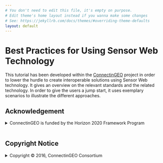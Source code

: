 ```yaml
---
# You don't need to edit this file, it's empty on purpose.
# Edit theme's home layout instead if you wanna make some changes
# See: https://jekyllrb.com/docs/themes/#overriding-theme-defaults
layout: default
---
```



# Best Practices for Using Sensor Web Technology

This tutorial has been developed within the
[ConnectinGEO](http://connectingeo.net/) project in order
to lower the hurdle to create interoperable solutions using Sensor Web
technology. It gives an overview on the relevant standards and the related
technology. In order to give the users a jump start, it uses exemplary
scenarios to illustrate the different approaches.


## Acknowledgement

<details>
  <summary>ConnectinGEO is funded by the Horizon 2020 Framework Program</summary>
  <p><br/>

![ec logo](images/ec.png "EC Logo")
<div>
ConnectinGEO is funded by the Horizon 2020 Framework Program for Research
and Innovation (SC5-18a-2014-H2020) of the European Union under grant
agreement number 641538.
</div>
  </p>
</details>

<br/>

## Copyright Notice

<details>
  <summary>Copyright © 2016, ConnectinGEO Consortium</summary>
  <div><br/>

The ConnectinGEO Consortium grants third parties the right to use and
distribute all or parts of this document, provided that the ConnectinGEO
project and the document are properly referenced.

THIS DOCUMENT IS PROVIDED BY THE COPYRIGHT HOLDERS AND CONTRIBUTORS "AS IS"
AND ANY EXPRESS OR IMPLIED WARRANTIES, INCLUDING, BUT NOT LIMITED TO, THE
IMPLIED WARRANTIES OF MERCHANTABILITY AND FITNESS FOR A PARTICULAR PURPOSE ARE
DISCLAIMED. IN NO EVENT SHALL THE COPYRIGHT OWNER OR CONTRIBUTORS BE LIABLE FOR
ANY DIRECT, INDIRECT, INCIDENTAL, SPECIAL, EXEMPLARY, OR CONSEQUENTIAL DAMAGES
(INCLUDING, BUT NOT LIMITED TO, PROCUREMENT OF SUBSTITUTE GOODS OR SERVICES;
LOSS OF USE, DATA, OR PROFITS; OR BUSINESS INTERRUPTION) HOWEVER CAUSED AND
ON ANY THEORY OF LIABILITY, WHETHER IN CONTRACT, STRICT LIABILITY, OR TORT
(INCLUDING NEGLIGENCE OR OTHERWISE) ARISING IN ANY WAY OUT OF THE USE OF THIS
DOCUMENT, EVEN IF ADVISED OF THE POSSIBILITY OF SUCH DAMAGE.</div>
</details>
